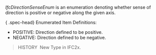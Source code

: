 ﻿_IfcDirectionSenseEnum_ is an enumeration denoting whether sense of direction is positive or negative along the given axis.

{ .spec-head}
Enumerated Item Definitions:

* POSITIVE: Direction defined to be positive.
* NEGATIVE: Direction defined to be negative.

> HISTORY&nbsp; New Type in IFC2x.
